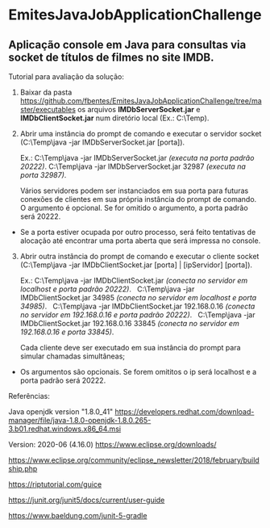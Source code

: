 # EmitesJavaJobApplicationChallenge
## Aplicação console em Java para consultas via socket de títulos de filmes no site IMDB.

Tutorial para avaliação da solução:

1) Baixar da pasta https://github.com/fbentes/EmitesJavaJobApplicationChallenge/tree/master/executables os arquivos **IMDbServerSocket.jar** e **IMDbClientSocket.jar** num diretório local (Ex.: C:\Temp).

2) Abrir uma instância do prompt de comando e executar o servidor socket (C:\Temp\java -jar IMDbServerSocket.jar [porta]). 

   Ex.: C:\Temp\java -jar IMDbServerSocket.jar  *(executa na porta padrão 20222)*.
        C:\Temp\java -jar IMDbServerSocket.jar 32987 *(executa na porta 32987)*.
        
   Vários servidores podem ser instanciados em sua porta para futuras conexões de clientes em sua própria instância do prompt de comando.
   O argumento é opcional. Se for omitido o argumento, a porta padrão será 20222.    

*    Se a porta estiver ocupada por outro processo, será feito tentativas de alocação até encontrar uma porta aberta que será impressa no console.

3) Abrir outra instância do prompt de comando e executar o cliente socket (C:\Temp\java -jar IMDbClientSocket.jar [porta] | [ipServidor] [porta]). 

   Ex.: C:\Temp\java -jar IMDbClientSocket.jar  *(conecta no servidor em localhost e porta padrão 20222)*.&nbsp;&nbsp;
        C:\Temp\java -jar IMDbClientSocket.jar 34985 *(conecta no servidor em localhost e porta 34985)*.&nbsp;&nbsp;
        C:\Temp\java -jar IMDbClientSocket.jar 192.168.0.16 *(conecta no servidor em 192.168.0.16 e porta padrão 20222)*.&nbsp;&nbsp;
        C:\Temp\java -jar IMDbClientSocket.jar 192.168.0.16 33845 *(conecta no servidor em 192.168.0.16 e porta 33845)*.
        
   Cada cliente deve ser executado em sua instância do prompt para simular chamadas simultâneas;

*    Os argumentos são opcionais. Se forem omititos o ip será localhost e a porta padrão será 20222.
   

Referências:

Java openjdk version "1.8.0_41"
https://developers.redhat.com/download-manager/file/java-1.8.0-openjdk-1.8.0.265-3.b01.redhat.windows.x86_64.msi

Version: 2020-06 (4.16.0)
https://www.eclipse.org/downloads/  

https://www.eclipse.org/community/eclipse_newsletter/2018/february/buildship.php

https://riptutorial.com/guice

https://junit.org/junit5/docs/current/user-guide

https://www.baeldung.com/junit-5-gradle
